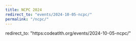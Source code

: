 ```yaml
---
title: NCPC 2024
redirect_to: "events/2024-10-05-ncpc/"
permalink: "/ncpc/"
---
```

redirect_to: "https:codeatlth.org/events/2024-10-05-ncpc/"


